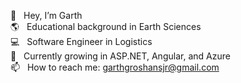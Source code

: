 👋  &nbsp;&nbsp;Hey, I’m Garth <br/>
🌎 &nbsp;&nbsp;Educational background in Earth Sciences <br/>
💻  &nbsp;&nbsp;Software Engineer in Logistics <br/>
🌱 &nbsp;&nbsp;Currently growing in ASP.NET, Angular, and Azure <br/>
📫  &nbsp;&nbsp;How to reach me: garthgroshansjr@gmail.com <br/>


<!---
ggroshansii/ggroshansii is a ✨ special ✨ repository because its `README.md` (this file) appears on your GitHub profile.
You can click the Preview link to take a look at your changes.
--->
